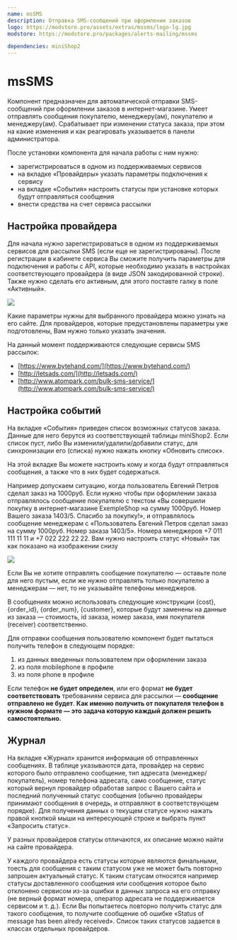 ```yaml
---
name: msSMS
description: Отправка SMS-сообщений при оформлении заказов
logo: https://modstore.pro/assets/extras/mssms/logo-lg.jpg
modstore: https://modstore.pro/packages/alerts-mailing/mssms

dependencies: miniShop2
---
```


# msSMS

Компонент предназначен для автоматической отправки SMS-сообщений при оформлении заказов в интернет-магазине. Умеет отправлять сообщения покупателю, менеджеру(ам), покупателю и менеджеру(ам). Срабатывает при изменении статуса заказа, при этом на какие изменения и как реагировать указывается в панели администратора.

После установки компонента для начала работы с ним нужно:

- зарегистрироваться в одном из поддерживаемых сервисов
- на вкладке «Провайдеры» указать параметры подключения к сервису
- на вкладке «События» настроить статусы при установке которых будут отправляться сообщения
- внести средства на счет сервиса рассылки

## Настройка провайдера

Для начала нужно зарегистрироваться в одном из поддерживаемых сервисов для рассылки SMS (если еще не зарегистрированы). После регистрации в кабинете сервиса Вы сможите получить параметры для подключения и работы с API, которые необходимо указать в настройках соответствующего провайдера (в виде JSON закодированной строки). Также нужно сделать его активным, для этого поставте галку в поле «Активный».

[![](https://file.modx.pro/files/3/6/1/3610a66cd497ccb2df74297c38282fc7s.jpg)](https://file.modx.pro/files/3/6/1/3610a66cd497ccb2df74297c38282fc7.png)

Какие параметры нужны для выбранного провайдера можно узнать на его сайте. Для провайдеров, которые предустановлены параметры уже подготовлены, Вам нужно только указать значения.

На данный момент поддерживаются следующие сервисы SMS рассылок:

- [https://www.bytehand.com/](https://www.bytehand.com/)
- [http://letsads.com/](http://letsads.com/)
- [http://www.atompark.com/bulk-sms-service/](http://www.atompark.com/bulk-sms-service/)

## Настройка событий

На вкладке «События» приведен список возможных статусов заказа. Данные для него берутся из соответствующей таблицы miniShop2. Если список пуст, либо Вы изменили/удалили/добавили статус, для синхронизации его (списка) нужно нажать кнопку «Обновить список».

На этой вкладке Вы можете настроить кому и когда будут отправляться сообщения, а также что в них будет содержаться.

Например допускаем ситуацию, когда пользователь Евгений Петров сделал заказ на 1000руб.  Если нужно чтобы при оформлении заказа отправлялось сообщение покупателю с текстом «Вы совершили покупку в интернет-магазине ExempleShop на сумму 1000руб. Номер Вашего заказа 1403/5. Спасибо за покупку!», и отправлялось сообщение менеджерам с  «Пользователь Евгений Петров сделал заказ на сумму 1000руб. Номер заказа 1403/5». Номера менеджеров +7 011 111 11 11 и +7 022 222 22 22. Вам нужно настроить статус «Новый» так как показано на изображении снизу

[![](https://file.modx.pro/files/c/8/a/c8a60187af2d7138186f9da1094afd49s.jpg)](https://file.modx.pro/files/c/8/a/c8a60187af2d7138186f9da1094afd49.png)

Если Вы не хотите отправлять сообщение покупателю — оставьте поле для него пустым, если же нужно отправлять только покупателю а менеджерам — нет, то не указывайте телефоны менеджеров.

В сообщениях можно использовать следующие конструкции {cost}, {order_id}, {order_num}, {customer}, которые будут заменены на данные из заказа — стоимость, id заказа, номер заказа, имя покупателя (receiver) соответственно.

Для отправки сообщения пользователю компонент будет пытаться получить телефон в следующем порядке:

1. из данных введенных пользователем при оформлении заказа
2. из поля mobilephone в профиле
3. из поля phone в профиле

Если телефон **не будет определен**, или его формат **не будет соответствовать** требованиям сервиса для рассылки — **сообщение отправлено не будет**.
**Как именно получить от покупателя телефон в нужном формате — это задача которую каждый должен решить самостоятельно.**

## Журнал

На вкладке «Журнал» хранится информация об отправленных сообщениях. В таблице указываются дата, провайдер на сервис которого было отправлено сообщение, тип адресата (менеджер/покупатель), номер телефона адресата, само сообщение, статус который вернул провайдер обработав запрос с Вашего сайта и последний полученный статус сообщения (обычно провайдеры принимают сообщения в очередь, и отправляют в соответствующем порядке). Для получения данных о текущем статусе нужно нажать правой кнопкой мыши на интересующей строке и выбрать пункт «Запросить статус».

У разных провайдеров статусы отличаются, их описание можно найти на сайте провайдера.

У каждого провайдера есть статусы которые являются финальными, тоесть для сообщения с таким статусом уже не может быть повторно запрошен актуальный статус. К таким статусам относятся например статусы доставленного сообщения или сообщения которое было отклонено сервисом из-за ошибки в данных запроса на его отправку (не верный формат номера, оператор адресата не поддерживается сервисом и т. д.).  Если Вы попытаетесь повторно получить статус для такого сообщения, то получите сообщение об ошибке «Status of message has been alredy received». Список таких статусов задается в классах отдельных провайдеров.
